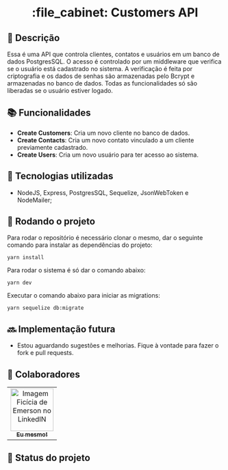 <h1 align="center">:file_cabinet: Customers API</h1>

## :memo: Descrição

Essa é uma API que controla clientes, contatos e usuários em um banco de dados PostgresSQL. O acesso é controlado por um middleware que verifica se o usuário está cadastrado no sistema. A verificação é feita por criptografia e os dados de senhas são armazenadas pelo Bcrypt e armazenadas no banco de dados. Todas as funcionalidades só são liberadas se o usuário estiver logado.

## :books: Funcionalidades

- <b>Create Customers</b>: Cria um novo cliente no banco de dados.
- <b>Create Contacts</b>: Cria um novo contato vinculado a um cliente previamente cadastrado.
- <b>Create Users</b>: Cria um novo usuário para ter acesso ao sistema.

## :wrench: Tecnologias utilizadas

- NodeJS, Express, PostgresSQL, Sequelize, JsonWebToken e NodeMailer;

## :rocket: Rodando o projeto

Para rodar o repositório é necessário clonar o mesmo, dar o seguinte comando para instalar as dependências do projeto:

```
yarn install
```

Para rodar o sistema é só dar o comando abaixo:

```
yarn dev
```

Executar o comando abaixo para iniciar as migrations:

```
yarn sequelize db:migrate
```

## :soon: Implementação futura

- Estou aguardando sugestões e melhorias. Fique à vontade para fazer o fork e pull requests.

## :handshake: Colaboradores

<table>
  <tr>
    <td align="center">
      <a href="http://https://www.linkedin.com/in/emersonbbezerra/">
        <img src="https://avatars.githubusercontent.com/u/56259137?v=4" width="100px;" alt="Imagem Ficícia de Emerson no LinkedIN"/><br>
        <sub>
          <b>Eu mesmo!</b>
        </sub>
      </a>
    </td>
  </tr>
</table>

## :dart: Status do projeto

```

```
